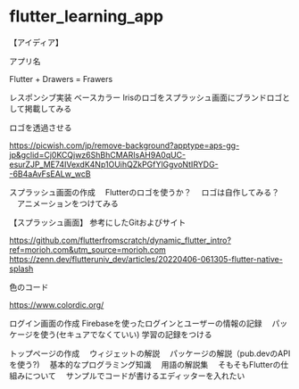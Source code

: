 # flutter_learning_app

【アイディア】

アプリ名

Flutter + Drawers = Frawers


レスポンシブ実装
ベースカラー
Irisのロゴをスプラッシュ画面にブランドロゴとして掲載してみる

ロゴを透過させる

https://picwish.com/jp/remove-background?apptype=aps-gg-jp&gclid=Cj0KCQjwz6ShBhCMARIsAH9A0qUC-esurZJP_ME74IVexdK4Np1OUihQZkPGfYlGgvoNtIRYDG--6B4aAvFsEALw_wcB




スプラッシュ画面の作成
　Flutterのロゴを使うか？
　ロゴは自作してみる？
　アニメーションをつけてみる
 
 【スプラッシュ画面】 参考にしたGitおよびサイト
 
 https://github.com/flutterfromscratch/dynamic_flutter_intro?ref=morioh.com&utm_source=morioh.com
 https://zenn.dev/flutteruniv_dev/articles/20220406-061305-flutter-native-splash
 
 
 色のコード
 
 https://www.colordic.org/



ログイン画面の作成
Firebaseを使ったログインとユーザーの情報の記録
　パッケージを使う(セキュアでなくていい)
   学習の記録をつける
　


トップページの作成
　ウィジェットの解説
　パッケージの解説（pub.devのAPIを使う?)
　基本的なプログラミング知識
　用語の解説集
　そもそもFlutterの仕組みについて
　サンプルでコードが書けるエディッターを入れたい
　

